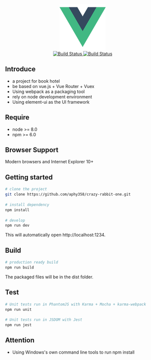<div align=center>
	<img src="/src/assets/logo.png" width="150" height="150" alt=""/>
</div>

<div align=center>
<a href="https://travis-ci.org/aphy358/crazy-rabbit-one">
	<img src="https://travis-ci.org/aphy358/crazy-rabbit-one.svg?branch=master" alt="Build Status"/>
</a>
<a href="https://coveralls.io/github/aphy358/crazy-rabbit-one">
	<img src="https://coveralls.io/repos/github/aphy358/crazy-rabbit-one/badge.svg" alt="Build Status"/>
</a>
</div>




## Introduce
* a project for book hotel
* be based on vue.js + Vue Router + Vuex
* Using webpack as a packaging tool
* rely on node development environment
* Using element-ui as the UI framework

## Require
* node >= 8.0
* npm >= 6.0

## Browser Support
Modern browsers and Internet Explorer 10+

## Getting started

```bash
# clone the project
git clone https://github.com/aphy358/crazy-rabbit-one.git

# install dependency
npm install

# develop
npm run dev
```

This will automatically open http://localhost:1234.

## Build
```bash
# production ready build
npm run build
```

The packaged files will be in the dist folder.

## Test
```bash
# Unit tests run in PhantomJS with Karma + Mocha + karma-webpack
npm run unit

# Unit tests run in JSDOM with Jest
npm run jest
```

## Attention
* Using Windows's own command line tools to run npm install